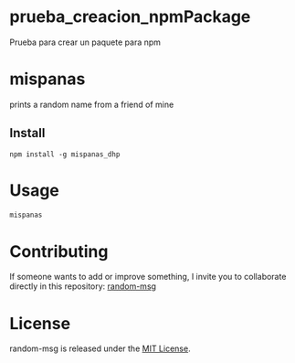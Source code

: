 # prueba_creacion_npmPackage
Prueba para crear un paquete para npm

# mispanas

prints a random name from a friend of mine

## Install

```npm
npm install -g mispanas_dhp
```

# Usage

```bash
mispanas
```

# Contributing
If someone wants to add or improve something, I invite you to collaborate directly in this repository: [random-msg](https://github.com/Diegohrp/prueba_creacion_npmPackage)

# License
random-msg is released under the [MIT License](https://opensource.org/licenses/MIT).